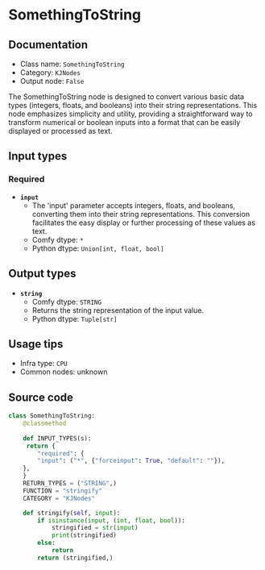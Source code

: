 # SomethingToString
## Documentation
- Class name: `SomethingToString`
- Category: `KJNodes`
- Output node: `False`

The SomethingToString node is designed to convert various basic data types (integers, floats, and booleans) into their string representations. This node emphasizes simplicity and utility, providing a straightforward way to transform numerical or boolean inputs into a format that can be easily displayed or processed as text.
## Input types
### Required
- **`input`**
    - The 'input' parameter accepts integers, floats, and booleans, converting them into their string representations. This conversion facilitates the easy display or further processing of these values as text.
    - Comfy dtype: `*`
    - Python dtype: `Union[int, float, bool]`
## Output types
- **`string`**
    - Comfy dtype: `STRING`
    - Returns the string representation of the input value.
    - Python dtype: `Tuple[str]`
## Usage tips
- Infra type: `CPU`
- Common nodes: unknown


## Source code
```python
class SomethingToString:
    @classmethod
    
    def INPUT_TYPES(s):
     return {
        "required": {
        "input": ("*", {"forceinput": True, "default": ""}),
    },
    }
    RETURN_TYPES = ("STRING",)
    FUNCTION = "stringify"
    CATEGORY = "KJNodes"

    def stringify(self, input):
        if isinstance(input, (int, float, bool)):   
            stringified = str(input)
            print(stringified)
        else:
            return
        return (stringified,)

```
